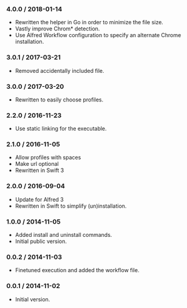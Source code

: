 ### 4.0.0 / 2018-01-14

* Rewritten the helper in Go in order to minimize the file size.
* Vastly improve Chrom* detection.
* Use Alfred Workflow configuration to specify an alternate Chrome installation.

### 3.0.1 / 2017-03-21

* Removed accidentally included file.

### 3.0.0 / 2017-03-20

* Rewritten to easily choose profiles.

### 2.2.0 / 2016-11-23

* Use static linking for the executable.

### 2.1.0 / 2016-11-05

* Allow profiles with spaces
* Make url optional
* Rewritten in Swift 3

### 2.0.0 / 2016-09-04

* Update for Alfred 3
* Rewritten in Swift to simplify (un)installation.

### 1.0.0 / 2014-11-05

* Added install and uninstall commands.
* Initial public version.

### 0.0.2 / 2014-11-03

* Finetuned execution and added the workflow file.

### 0.0.1 / 2014-11-02

* Initial version.
